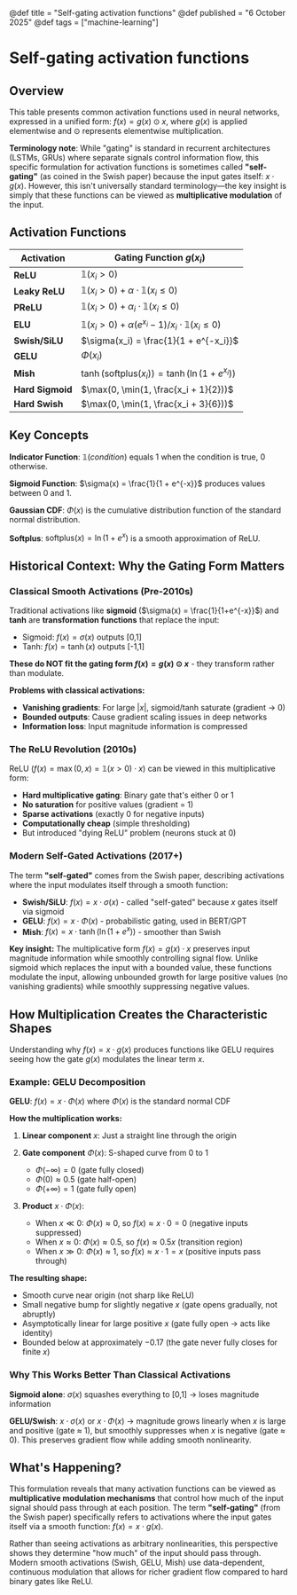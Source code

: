 @def title = "Self-gating activation functions"
@def published = "6 October 2025"
@def tags = ["machine-learning"]

# Self-gating activation functions

## Overview

This table presents common activation functions used in neural networks, expressed in a unified form: $f(x) = g(x) \odot x$, where $g(x)$ is applied elementwise and $\odot$ represents elementwise multiplication.

**Terminology note**: While "gating" is standard in recurrent architectures (LSTMs, GRUs) where separate signals control information flow, this specific formulation for activation functions is sometimes called **"self-gating"** (as coined in the Swish paper) because the input gates itself: $x \cdot g(x)$. However, this isn't universally standard terminology—the key insight is simply that these functions can be viewed as **multiplicative modulation** of the input.

## Activation Functions

| **Activation** | **Gating Function $g(x_i)$** |
|----------------|------------------------------|
| **ReLU** | $\mathbb{1}(x_i > 0)$ |
| **Leaky ReLU** | $\mathbb{1}(x_i > 0) + \alpha \cdot \mathbb{1}(x_i \leq 0)$ |
| **PReLU** | $\mathbb{1}(x_i > 0) + \alpha_i \cdot \mathbb{1}(x_i \leq 0)$ |
| **ELU** | $\mathbb{1}(x_i > 0) + \alpha(e^{x_i} - 1)/x_i \cdot \mathbb{1}(x_i \leq 0)$ |
| **Swish/SiLU** | $\sigma(x_i) = \frac{1}{1 + e^{-x_i}}$ |
| **GELU** | $\Phi(x_i)$ |
| **Mish** | $\tanh(\text{softplus}(x_i)) = \tanh(\ln(1 + e^{x_i}))$ |
| **Hard Sigmoid** | $\max(0, \min(1, \frac{x_i + 1}{2}))$ |
| **Hard Swish** | $\max(0, \min(1, \frac{x_i + 3}{6}))$ |

## Key Concepts

**Indicator Function**: $\mathbb{1}(condition)$ equals 1 when the condition is true, 0 otherwise.

**Sigmoid Function**: $\sigma(x) = \frac{1}{1 + e^{-x}}$ produces values between 0 and 1.

**Gaussian CDF**: $\Phi(x)$ is the cumulative distribution function of the standard normal distribution.

**Softplus**: $\text{softplus}(x) = \ln(1 + e^x)$ is a smooth approximation of ReLU.

## Historical Context: Why the Gating Form Matters

### Classical Smooth Activations (Pre-2010s)
Traditional activations like **sigmoid** ($\sigma(x) = \frac{1}{1+e^{-x}}$) and **tanh** are **transformation functions** that replace the input:
- Sigmoid: $f(x) = \sigma(x)$ outputs [0,1]
- Tanh: $f(x) = \tanh(x)$ outputs [-1,1]

**These do NOT fit the gating form $f(x) = g(x) \odot x$** - they transform rather than modulate.

**Problems with classical activations:**
- **Vanishing gradients**: For large $|x|$, sigmoid/tanh saturate (gradient → 0)
- **Bounded outputs**: Cause gradient scaling issues in deep networks
- **Information loss**: Input magnitude information is compressed

### The ReLU Revolution (2010s)
ReLU ($f(x) = \max(0, x) = \mathbb{1}(x>0) \cdot x$) can be viewed in this multiplicative form:
- **Hard multiplicative gating**: Binary gate that's either 0 or 1
- **No saturation** for positive values (gradient = 1)
- **Sparse activations** (exactly 0 for negative inputs)
- **Computationally cheap** (simple thresholding)
- But introduced "dying ReLU" problem (neurons stuck at 0)

### Modern Self-Gated Activations (2017+)
The term **"self-gated"** comes from the Swish paper, describing activations where the input modulates itself through a smooth function:
- **Swish/SiLU**: $f(x) = x \cdot \sigma(x)$ - called "self-gated" because $x$ gates itself via sigmoid
- **GELU**: $f(x) = x \cdot \Phi(x)$ - probabilistic gating, used in BERT/GPT
- **Mish**: $f(x) = x \cdot \tanh(\ln(1+e^x))$ - smoother than Swish

**Key insight:** The multiplicative form $f(x) = g(x) \cdot x$ preserves input magnitude information while smoothly controlling signal flow. Unlike sigmoid which replaces the input with a bounded value, these functions modulate the input, allowing unbounded growth for large positive values (no vanishing gradients) while smoothly suppressing negative values.

## How Multiplication Creates the Characteristic Shapes

Understanding why $f(x) = x \cdot g(x)$ produces functions like GELU requires seeing how the gate $g(x)$ modulates the linear term $x$.

### Example: GELU Decomposition

**GELU**: $f(x) = x \cdot \Phi(x)$ where $\Phi(x)$ is the standard normal CDF

**How the multiplication works:**

1. **Linear component** $x$: Just a straight line through the origin
2. **Gate component** $\Phi(x)$: S-shaped curve from 0 to 1
   - $\Phi(-\infty) = 0$ (gate fully closed)
   - $\Phi(0) \approx 0.5$ (gate half-open)
   - $\Phi(+\infty) = 1$ (gate fully open)

3. **Product** $x \cdot \Phi(x)$:
   - When $x \ll 0$: $\Phi(x) \approx 0$, so $f(x) \approx x \cdot 0 = 0$ (negative inputs suppressed)
   - When $x \approx 0$: $\Phi(x) \approx 0.5$, so $f(x) \approx 0.5x$ (transition region)
   - When $x \gg 0$: $\Phi(x) \approx 1$, so $f(x) \approx x \cdot 1 = x$ (positive inputs pass through)

**The resulting shape:**
- Smooth curve near origin (not sharp like ReLU)
- Small negative bump for slightly negative $x$ (gate opens gradually, not abruptly)
- Asymptotically linear for large positive $x$ (gate fully open → acts like identity)
- Bounded below at approximately $-0.17$ (the gate never fully closes for finite $x$)

### Why This Works Better Than Classical Activations

**Sigmoid alone**: $\sigma(x)$ squashes everything to [0,1] → loses magnitude information

**GELU/Swish**: $x \cdot \sigma(x)$ or $x \cdot \Phi(x)$ → magnitude grows linearly when $x$ is large and positive (gate ≈ 1), but smoothly suppresses when $x$ is negative (gate ≈ 0). This preserves gradient flow while adding smooth nonlinearity.

## What's Happening?

This formulation reveals that many activation functions can be viewed as **multiplicative modulation mechanisms** that control how much of the input signal should pass through at each position. The term **"self-gating"** (from the Swish paper) specifically refers to activations where the input gates itself via a smooth function: $f(x) = x \cdot g(x)$.

Rather than seeing activations as arbitrary nonlinearities, this perspective shows they determine "how much" of the input should pass through. Modern smooth activations (Swish, GELU, Mish) use data-dependent, continuous modulation that allows for richer gradient flow compared to hard binary gates like ReLU.